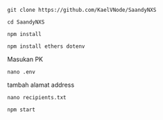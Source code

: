 ```
git clone https://github.com/KaelVNode/SaandyNXS
```
```
cd SaandyNXS
```
```
npm install
```
```
npm install ethers dotenv
```
Masukan PK 

```
nano .env
```
tambah alamat address
```
nano recipients.txt
```
```
npm start
```
